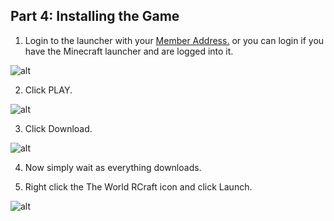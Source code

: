 Part 4: Installing the Game
---
1. Login to the launcher with your [Member Address.](https://forums.twilightgamesstudio.com/) or you can login if you have the Minecraft launcher and are logged into it.

![alt](https://i.imgur.com/2ypAv7M.png)

2. Click PLAY.

![alt](https://i.imgur.com/KFaCW3s.png)

3. Click Download.

![alt](https://i.imgur.com/46EGMzt.png)

4. Now simply wait as everything downloads.

5. Right click the The World RCraft icon and click Launch.

![alt](https://i.imgur.com/FMNfvUI.png)